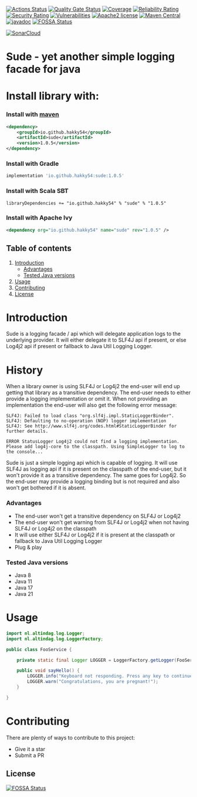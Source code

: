 [![Actions Status](https://github.com/Hakky54/sude/workflows/Build/badge.svg)](https://github.com/Hakky54/sude/actions)
[![Quality Gate Status](https://sonarcloud.io/api/project_badges/measure?project=io.github.hakky54%3Asude&metric=alert_status)](https://sonarcloud.io/dashboard?id=io.github.hakky54%3Asude)
[![Coverage](https://sonarcloud.io/api/project_badges/measure?project=io.github.hakky54%3Asude&metric=coverage)](https://sonarcloud.io/dashboard?id=io.github.hakky54%3Asude)
[![Reliability Rating](https://sonarcloud.io/api/project_badges/measure?project=io.github.hakky54%3Asude&metric=reliability_rating)](https://sonarcloud.io/dashboard?id=io.github.hakky54%3Asude)
[![Security Rating](https://sonarcloud.io/api/project_badges/measure?project=io.github.hakky54%3Asude&metric=security_rating)](https://sonarcloud.io/dashboard?id=io.github.hakky54%3Asude)
[![Vulnerabilities](https://sonarcloud.io/api/project_badges/measure?project=io.github.hakky54%3Asude&metric=vulnerabilities)](https://sonarcloud.io/dashboard?id=io.github.hakky54%3Asude)
[![Apache2 license](https://img.shields.io/badge/license-Aache2.0-blue.svg)](https://github.com/Hakky54/sude/blob/master/LICENSE)
[![Maven Central](https://maven-badges.herokuapp.com/maven-central/io.github.hakky54/sude/badge.svg)](https://mvnrepository.com/artifact/io.github.hakky54/sude)
[![javadoc](https://javadoc.io/badge2/io.github.hakky54/sude/javadoc.svg)](https://javadoc.io/doc/io.github.hakky54/sude)
[![FOSSA Status](https://app.fossa.io/api/projects/git%2Bgithub.com%2FHakky54%2Fsude.svg?type=shield)](https://app.fossa.io/projects/git%2Bgithub.com%2FHakky54%2Fsude?ref=badge_shield)

[![SonarCloud](https://sonarcloud.io/images/project_badges/sonarcloud-white.svg)](https://sonarcloud.io/dashboard?id=io.github.hakky54%3Asude)

# Sude - yet another simple logging facade for java

# Install library with:
### Install with [maven](https://mvnrepository.com/artifact/io.github.hakky54/sude)
```xml
<dependency>
    <groupId>io.github.hakky54</groupId>
    <artifactId>sude</artifactId>
    <version>1.0.5</version>
</dependency>
```
### Install with Gradle
```groovy
implementation 'io.github.hakky54:sude:1.0.5'
```
### Install with Scala SBT
```
libraryDependencies += "io.github.hakky54" % "sude" % "1.0.5"
```
### Install with Apache Ivy
```xml
<dependency org="io.github.hakky54" name="sude" rev="1.0.5" />
```

## Table of contents
1. [Introduction](#introduction)
    - [Advantages](#advantages)
    - [Tested Java versions](#tested-java-versions)
2. [Usage](#usage)
4. [Contributing](#contributing)
5. [License](#license)


# Introduction
Sude is a logging facade / api which will delegate application logs to the underlying provider. It will either delegate it to SLF4J api if present, or else Log4j2 api if present or fallback to Java Util Logging Logger.

# History
When a library owner is using SLF4J or Log4j2 the end-user will end up getting that library as a transitive dependency. The end-user needs to either provide a logging implementation or omit it.
When not providing an implementation the end-user will also get the following error message:
```text
SLF4J: Failed to load class "org.slf4j.impl.StaticLoggerBinder".
SLF4J: Defaulting to no-operation (NOP) logger implementation
SLF4J: See http://www.slf4j.org/codes.html#StaticLoggerBinder for further details.

ERROR StatusLogger Log4j2 could not find a logging implementation. Please add log4j-core to the classpath. Using SimpleLogger to log to the console...
```

Sude is just a simple logging api which is capable of logging. It will use SLF4J as logging api if it is present on the classpath of the end-user, but it won't provide it as a transitive dependency.
The same goes for Log4j2. So the end-user may provide a logging binding but is not required and also won't get bothered if it is absent.

### Advantages
- The end-user won't get a transitive dependency on SLF4J or Log4j2
- The end-user won't get warning from SLF4J or Log4j2 when not having SLF4J or Log4j2 on the classpath  
- It will use either SLF4J or Log4j2 if it is present at the classpath or fallback to Java Util Logging Logger
- Plug & play

### Tested Java versions
- Java 8
- Java 11
- Java 17
- Java 21

# Usage
```java
import nl.altindag.log.Logger;
import nl.altindag.log.LoggerFactory;

public class FooService {

    private static final Logger LOGGER = LoggerFactory.getLogger(FooService.class);

    public void sayHello() {
        LOGGER.info("Keyboard not responding. Press any key to continue...");
        LOGGER.warn("Congratulations, you are pregnant!");
    }

}
```

# Contributing

There are plenty of ways to contribute to this project:

* Give it a star
* Submit a PR

## License
[![FOSSA Status](https://app.fossa.io/api/projects/git%2Bgithub.com%2FHakky54%2Fsude.svg?type=large)](https://app.fossa.io/projects/git%2Bgithub.com%2FHakky54%2Fsude?ref=badge_large)

